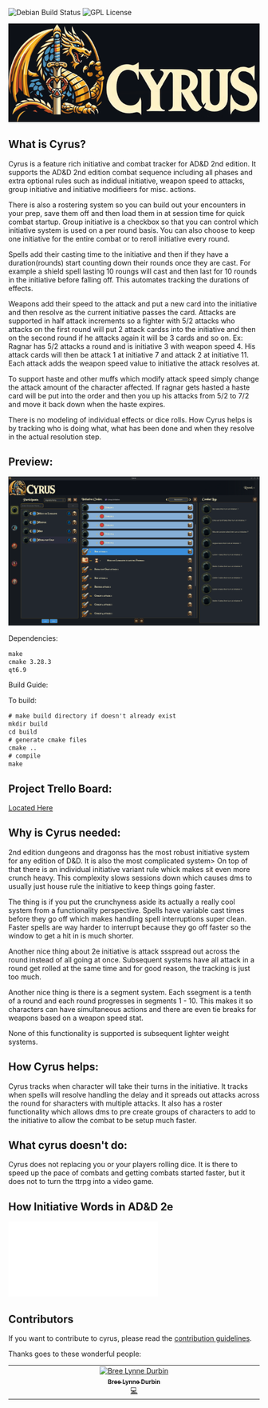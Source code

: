![Debian Build Status](https://img.shields.io/github/actions/workflow/status/BreeDurbin/cyrus/cmake-single-platform.yml?style=flat-square&logo=ubuntu&label=Ubuntu%20Build&color=#E95420)
![GPL License](https://img.shields.io/github/license/BreeDurbin/cyrus?style=flat-square&logo=gnu&label=License)


![alt text](./docs/image/CYRUS_BANNER.png)


## What is Cyrus?

Cyrus is a feature rich initiative and combat tracker for AD&D 2nd edition. It supports the AD&D 2nd edition combat sequence including all phases and extra optional rules such as indidual initiative, weapon speed to attacks, group initiative and initiative modifieers for misc. actions. 

There is also a rostering system so you can build out your encounters in your prep, save them off and then load them in at session time for quick combat startup. 
Group initiative is a checkbox so that you can control which initiative system is used on a per round basis. You can also choose to keep one initiative for the entire combat or to reroll initiative every round. 

Spells add their casting time to the initiative and then if they have a duration(rounds) start counting down their rounds once they are cast. For example a shield spell lasting 10 roungs will cast and then last for 10 rounds in the initiative before falling off. This automates tracking the durations of effects.

Weapons add their speed to the attack and put a new card into the initiative and then resolve as the current initiative passes the card. Attacks are supported in half attack increments so a fighter with 5/2 attacks who attacks on the first round will put 2 attack cardss into the initiative and then on the second round if he attacks again it will be 3 cards and so on. Ex: Ragnar has 5/2 attacks a round and is initiative 3 with weapon speed 4. His attack cards will then be attack 1 at initiative 7 and attack 2 at initiative 11. Each attack adds the weapon speed value to initiative the attack resolves at.

To support haste and other muffs which modify attack speed simply change the attack amount of the character affected. If ragnar gets hasted a haste card will be put into the order and then you up his attacks from 5/2 to 7/2 and move it back down when the haste expires. 

There is no modeling of individual effects or dice rolls. How Cyrus helps is by tracking who is doing what, what has been done and when they resolve in the actual resolution step.

## Preview:
![preview](./docs/screenshots/CYRUS_PREVIEW_3.png)


Dependencies:
```
make
cmake 3.28.3
qt6.9
```
Build Guide:

To build:
```
# make build directory if doesn't already exist
mkdir build
cd build
# generate cmake files
cmake ..
# compile
make
```

## Project Trello Board:
[Located Here](https://trello.com/invite/b/68bbd304d3e025eda942d0c7/ATTI93e6d614c5540b3da8ed7a33a41a0e6689DAEC3A/project-cyrus)

## Why is Cyrus needed:

2nd edition dungeons and dragonss has the most robust initiative system for any edition of D&D. It is also the most complicated system> On top of that there is an individual initiative variant rule whick makes sit even more crunch heavy. This complexity slows sessions down which causes dms to usually just house rule the initiative to keep things going faster.

The thing is if you put the crunchyness aside its actually a really cool system from a functionality perspective. Spells have variable cast times before they go off which makes handling spell interruptions super clean. Faster spells are way harder to interrupt because they go off faster so the window to get a hit in is much shorter.

Another nice thing about 2e initiative is attack ssspread out across the round instead of all going at once. Subsequent systems have all attack in a round get rolled at the same time and for good reason, the tracking is just too much. 

Another nice thing is there is a segment system. Each ssegment is a tenth of a round and each round progresses in segments 1 - 10. This makes it so characters can have simultaneous actions and there are even tie breaks for weapons based on a weapon speed stat.

None of this functionality is supported is subsequent lighter weight systems.


## How Cyrus helps:

Cyrus tracks when character will take their turns in the initiative. It tracks when spells will resolve handling the delay and it spreads out attacks across the round for sharacters with multiple attacks. It also has a roster functionality which allows dms to pre create groups of characters to add to the initiative to allow the combat to be setup much faster.

## What cyrus doesn't do: 

Cyrus does not replacing you or your players rolling dice. It is there to speed up the pace of combats and getting combats started faster, but it does not to turn the ttrpg into a video game.

## How Initiative Words in AD&D 2e
![Initiative Rules](./INITIATIVE_RULES.md)


## Contributors

If you want to contribute to cyrus, please read the [contribution guidelines](CONTRIBUTING.md).

Thanks goes to these wonderful people:

<!-- ALL-CONTRIBUTORS-LIST:START - Do not remove or modify this section -->
<!-- prettier-ignore-start -->
<!-- markdownlint-disable -->
<table>
  <tbody>
    <tr>
      <td align="center" valign="top" width="14.28%"><a href="https://breedurbin.carrd.co"><img src="https://avatars.githubusercontent.com/u/88691414?v=4?s=100" width="100px;" alt="Bree Lynne Durbin"/><br /><sub><b>Bree Lynne Durbin</b></sub></a><br /><a href="#code-BreeDurbin" title="Code">💻</a></td>
    </tr>
  </tbody>
</table>

<!-- markdownlint-restore -->
<!-- prettier-ignore-end -->

<!-- ALL-CONTRIBUTORS-LIST:END -->

